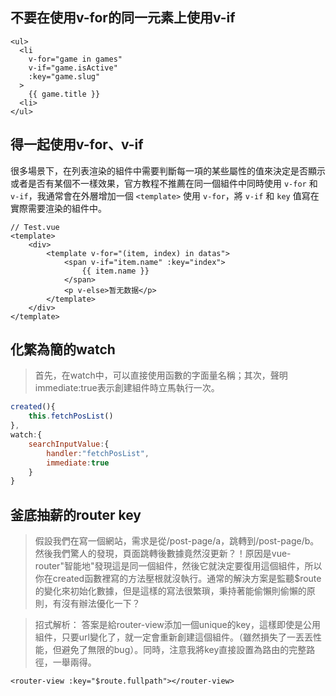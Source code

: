 ## 不要在使用v-for的同一元素上使用v-if

```vue
<ul>
  <li
    v-for="game in games"
    v-if="game.isActive"
    :key="game.slug"
  >
    {{ game.title }}
  <li>
</ul>
```

## 得一起使用v-for、v-if

很多場景下，在列表渲染的組件中需要判斷每一項的某些屬性的值來決定是否顯示或者是否有某個不一樣效果，官方教程不推薦在同一個組件中同時使用 `v-for` 和 `v-if`，我通常會在外層增加一個 `<template>` 使用 `v-for`，將 `v-if` 和 `key` 值寫在實際需要渲染的組件中。

```vue
// Test.vue
<template>
    <div>
        <template v-for="(item, index) in datas">
            <span v-if="item.name" :key="index">
                {{ item.name }}
            </span>
            <p v-else>暂无数据</p>
        </template>
    </div>
</template>
```



## **化繁為簡的watch**

>   首先，在watch中，可以直接使用函數的字面量名稱；其次，聲明immediate:true表示創建組件時立馬執行一次。

```js
created(){
	this.fetchPosList()
},
watch:{
    searchInputValue:{
        handler:"fetchPosList",
        immediate:true
    }
}
```

## **釜底抽薪的router key** 

>   假設我們在寫一個網站，需求是從/post-page/a，跳轉到/post-page/b。然後我們驚人的發現，頁面跳轉後數據竟然沒更新？！原因是vue-router"智能地"發現這是同一個組件，然後它就決定要復用這個組件，所以你在created函數裡寫的方法壓根就沒執行。通常的解決方案是監聽$route的變化來初始化數據，但是這樣的寫法很繁瑣，秉持著能偷懶則偷懶的原則，有沒有辦法優化一下？ 

>   招式解析： 答案是給router-view添加一個unique的key，這樣即使是公用組件，只要url變化了，就一定會重新創建這個組件。（雖然損失了一丟丟性能，但避免了無限的bug）。同時，注意我將key直接設置為路由的完整路徑，一舉兩得。

```vue
<router-view :key="$route.fullpath"></router-view>
```

